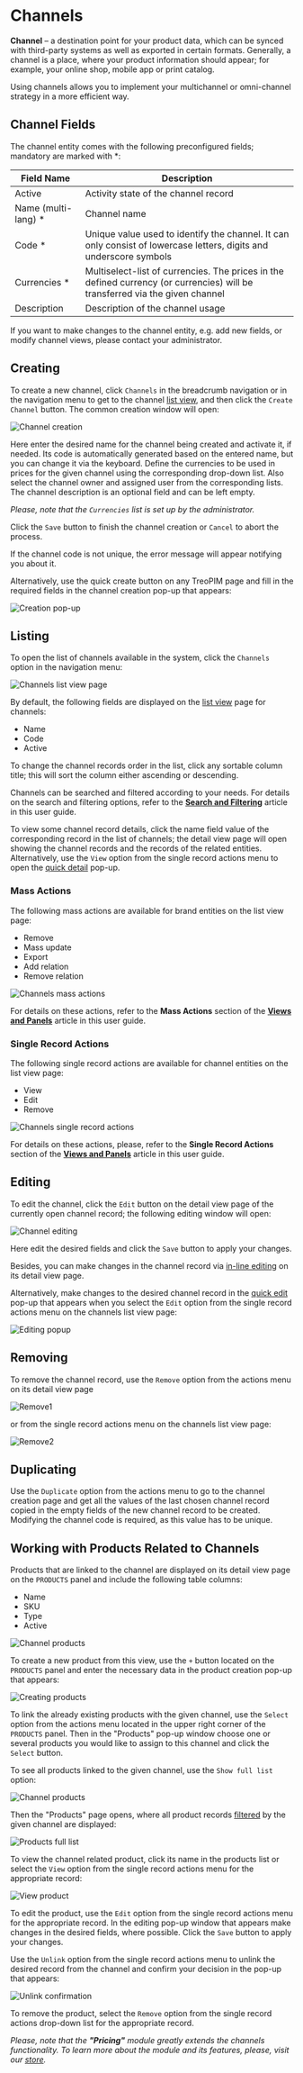 # Channels

**Channel** – a destination point for your product data, which can be synced with third-party systems as well as exported in certain formats. Generally, a channel is a place, where your product information should appear; for example, your online shop, mobile app or print catalog.

Using channels allows you to implement your multichannel or omni-channel strategy in a more efficient way.

## Channel Fields

The channel entity comes with the following preconfigured fields; mandatory are marked with *:

| **Field Name**           | **Description**                            |
|--------------------------|--------------------------------------------|
| Active				   | Activity state of the channel record                 |
| Name (multi-lang) *	   | Channel name                   |
| Code *                   | Unique value used to identify the channel. It can only consist of lowercase letters, digits and underscore symbols     |
| Currencies *			   | Multiselect-list of currencies. The prices in the defined currency (or currencies) will be transferred via the given channel  |
| Description			   | Description of the channel usage    |

If you want to make changes to the channel entity, e.g. add new fields, or modify channel views, please contact your administrator.

## Creating

To create a new channel, click `Channels` in the breadcrumb navigation or in the navigation menu to get to the channel [list view](#listing), and then click the `Create Channel` button. The common creation window will open:

![Channel creation](../../_assets/channels/channels-create.jpg)

Here enter the desired name for the channel being created and activate it, if needed. Its code is automatically generated based on the entered name, but you can change it via the keyboard. Define the currencies to be used in prices for the given channel using the corresponding drop-down list. Also select the channel owner and assigned user from the corresponding lists. The channel description is an optional field and can be left empty.

*Please, note that the `Currencies` list is set up by the administrator.*

Click the `Save` button to finish the channel creation or `Cancel` to abort the process.

If the channel code is not unique, the error message will appear notifying you about it.

Alternatively, use the quick create button on any TreoPIM page and fill in the required fields in the channel creation pop-up that appears:

![Creation pop-up](../../_assets/channels/creation-popup.jpg)

## Listing

To open the list of channels available in the system, click the `Channels` option in the navigation menu:

![Channels list view page](../../_assets/channels/channels-list-view.jpg)

By default, the following fields are displayed on the [list view](https://treopim.com/help/views-and-panels) page for channels:
 - Name
 - Code
 - Active

To change the channel records order in the list, click any sortable column title; this will sort the column either ascending or descending. 

Channels can be searched and filtered according to your needs. For details on the search and filtering options, refer to the [**Search and Filtering**](https://treopim.com/help/search-and-filtering) article in this user guide.

To view some channel record details, click the name field value of the corresponding record in the list of channels; the detail view page will open showing the channel records and the records of the related entities. Alternatively, use the `View` option from the single record actions menu to open the [quick detail](https://treopim.com/help/views-and-panels) pop-up.

### Mass Actions

The following mass actions are available for brand entities on the list view page:

- Remove
- Mass update
- Export
- Add relation
- Remove relation

![Channels mass actions](../../_assets/channels/channels-mass-actions.jpg)

For details on these actions, refer to the **Mass Actions** section of the [**Views and Panels**](https://treopim.com/help/views-and-panels) article in this user guide.

### Single Record Actions

The following single record actions are available for channel entities on the list view page:

- View
- Edit
- Remove

![Сhannels single record actions](../../_assets/channels/channels-single-actions.jpg)

For details on these actions, please, refer to the **Single Record Actions** section of the [**Views and Panels**](https://treopim.com/help/views-and-panels#single-record-actions) article in this user guide.

## Editing

To edit the channel, click the `Edit` button on the detail view page of the currently open channel record; the following editing window will open:

![Channel editing](../../_assets/channels/channel-edit.jpg)

Here edit the desired fields and click the `Save` button to apply your changes.

Besides, you can make changes in the channel record via [in-line editing](https://treopim.com/help/views-and-panels) on its detail view page.

Alternatively, make changes to the desired channel record in the [quick edit](https://treopim.com/help/views-and-panels) pop-up that appears when you select the `Edit` option from the single record actions menu on the channels list view page:

![Editing popup](../../_assets/channels/channel-editing-popup.jpg)

## Removing

To remove the channel record, use the `Remove` option from the actions menu on its detail view page

![Remove1](../../_assets/channels/remove-details.jpg)

or from the single record actions menu on the channels list view page:

![Remove2](../../_assets/channels/remove-list.jpg)

## Duplicating

Use the `Duplicate` option from the actions menu to go to the channel creation page and get all the values of the last chosen channel record copied in the empty fields of the new channel record to be created. Modifying the channel code is required, as this value has to be unique.

## Working with Products Related to Channels

Products that are linked to the channel are displayed on its detail view page on the `PRODUCTS` panel and include the following table columns:
 - Name
 - SKU
 - Type
 - Active

![Channel products](../../_assets/channels/channel-products.jpg)

To create a new product from this view, use the `+` button located on the `PRODUCTS` panel and enter the necessary data in the product creation pop-up that appears:

![Creating products](../../_assets/channels/channels-create-product.jpg)

To link the already existing products with the given channel, use the `Select` option from the actions menu located in the upper right corner of the `PRODUCTS` panel. Then in the "Products" pop-up window choose one or several products you would like to assign to this channel and click the `Select` button.

To see all products linked to the given channel, use the `Show full list` option:

![Channel products](../../_assets/channels/show-full-option.jpg)

Then the "Products" page opens, where all product records [filtered](https://treopim.com/help/search-and-filtering) by the given channel are displayed:

![Products full list](../../_assets/channels/products-full-list.jpg)

To view the channel related product, click its name in the products list or select the `View` option from the single record actions menu for the appropriate record:

![View product](../../_assets/channels/products-view.jpg)

To edit the product, use the `Edit` option from the single record actions menu for the appropriate record. In the editing pop-up window that appears make changes in the desired fields, where possible. Click the `Save` button to apply your changes.

Use the `Unlink` option from the single record actions menu to unlink the desired record from the channel and confirm your decision in the pop-up that appears:

![Unlink confirmation](../../_assets/channels/unlink_confirmation.jpg)

To remove the product, select the `Remove` option from the single record actions drop-down list for the appropriate record.

*Please, note that the **"Pricing"** module greatly extends the channels functionality. To learn more about the module and its features, please, visit our [store](https://treopim.com/store/pricing).*
